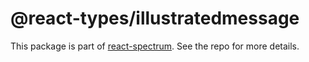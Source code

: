 # @react-types/illustratedmessage

This package is part of [react-spectrum](https://github.com/watheia/rsp-kit). See the repo for more details.
